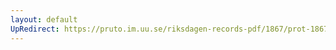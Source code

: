 ```yaml
---
layout: default
UpRedirect: https://pruto.im.uu.se/riksdagen-records-pdf/1867/prot-1867--ak--508/prot-1867--ak--508_002.pdf
---
```

